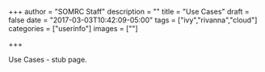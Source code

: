 +++
author = "SOMRC Staff"
description = ""
title = "Use Cases"
draft = false
date = "2017-03-03T10:42:09-05:00"
tags = ["ivy","rivanna","cloud"]
categories = ["userinfo"]
images = [""]

+++

Use Cases - stub page.
